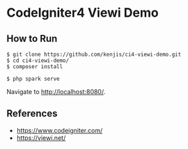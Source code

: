 # CodeIgniter4 Viewi Demo

## How to Run

```console
$ git clone https://github.com/kenjis/ci4-viewi-demo.git
$ cd ci4-viewi-demo/
$ composer install
```

```console
$ php spark serve
```

Navigate to <http://localhost:8080/>.

## References

- https://www.codeigniter.com/
- https://viewi.net/
